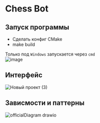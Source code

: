 # Chess Bot
## Запуск программы
- Сделать конфиг CMake
- make build

Только под `Windows` запускается через `cmd` <br/>
![image](https://user-images.githubusercontent.com/92841151/210845346-872963fa-9670-4dec-a1af-0377fdbf3f70.png)

## Интерфейс
![Новый проект (3)](https://user-images.githubusercontent.com/92841151/210848440-ef57a520-7d3f-4618-9e3e-e3ac7c2e99c2.png)

## Зависмости и паттерны
![officialDiagram drawio](https://user-images.githubusercontent.com/92841151/210848660-6de16a4d-4e9e-48ac-9a69-27ce86e384f5.png)


